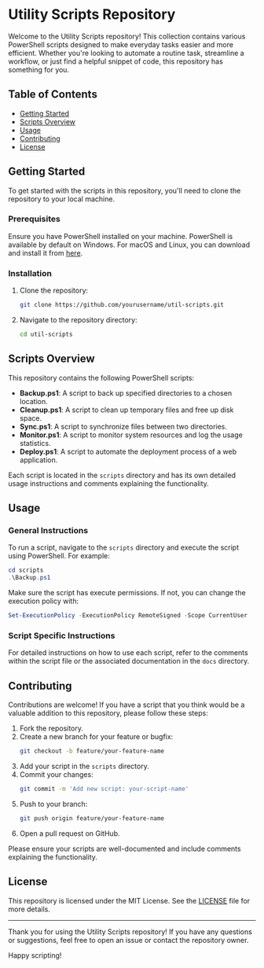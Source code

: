 # Utility Scripts Repository

Welcome to the Utility Scripts repository! This collection contains various PowerShell scripts designed to make everyday tasks easier and more efficient. Whether you're looking to automate a routine task, streamline a workflow, or just find a helpful snippet of code, this repository has something for you.

## Table of Contents
- [Getting Started](#getting-started)
- [Scripts Overview](#scripts-overview)
- [Usage](#usage)
- [Contributing](#contributing)
- [License](#license)

## Getting Started

To get started with the scripts in this repository, you'll need to clone the repository to your local machine.

### Prerequisites

Ensure you have PowerShell installed on your machine. PowerShell is available by default on Windows. For macOS and Linux, you can download and install it from [here](https://docs.microsoft.com/en-us/powershell/scripting/install/installing-powershell).

### Installation

1. Clone the repository:
    ```bash
    git clone https://github.com/yourusername/util-scripts.git
    ```

2. Navigate to the repository directory:
    ```bash
    cd util-scripts
    ```

## Scripts Overview

This repository contains the following PowerShell scripts:

- **Backup.ps1**: A script to back up specified directories to a chosen location.
- **Cleanup.ps1**: A script to clean up temporary files and free up disk space.
- **Sync.ps1**: A script to synchronize files between two directories.
- **Monitor.ps1**: A script to monitor system resources and log the usage statistics.
- **Deploy.ps1**: A script to automate the deployment process of a web application.

Each script is located in the `scripts` directory and has its own detailed usage instructions and comments explaining the functionality.

## Usage

### General Instructions

To run a script, navigate to the `scripts` directory and execute the script using PowerShell. For example:

```powershell
cd scripts
.\Backup.ps1
```

Make sure the script has execute permissions. If not, you can change the execution policy with:

```powershell
Set-ExecutionPolicy -ExecutionPolicy RemoteSigned -Scope CurrentUser
```

### Script Specific Instructions

For detailed instructions on how to use each script, refer to the comments within the script file or the associated documentation in the `docs` directory.

## Contributing

Contributions are welcome! If you have a script that you think would be a valuable addition to this repository, please follow these steps:

1. Fork the repository.
2. Create a new branch for your feature or bugfix:
    ```bash
    git checkout -b feature/your-feature-name
    ```
3. Add your script in the `scripts` directory.
4. Commit your changes:
    ```bash
    git commit -m 'Add new script: your-script-name'
    ```
5. Push to your branch:
    ```bash
    git push origin feature/your-feature-name
    ```
6. Open a pull request on GitHub.

Please ensure your scripts are well-documented and include comments explaining the functionality.

## License

This repository is licensed under the MIT License. See the [LICENSE](LICENSE) file for more details.

---

Thank you for using the Utility Scripts repository! If you have any questions or suggestions, feel free to open an issue or contact the repository owner.

Happy scripting!
